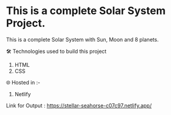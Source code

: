 # This is a complete Solar System Project.

This is a complete Solar System with Sun, Moon and 8 planets.

🛠 Technologies used to build this project
1. HTML
2. CSS

🌐 Hosted in :-
1. Netlify

 Link for Output : https://stellar-seahorse-c07c97.netlify.app/

 